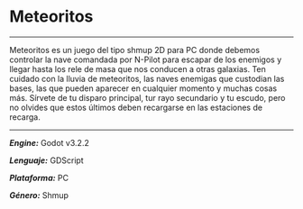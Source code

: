 # Meteoritos

***
Meteoritos es un juego del tipo shmup 2D para PC donde debemos controlar
la nave comandada por N-Pilot para escapar de los enemigos y llegar 
hasta los rele de masa que nos conducen a otras galaxias. Ten cuidado
con la lluvia de meteoritos, las naves enemigas que custodian las bases, 
las que pueden aparecer en cualquier momento y muchas cosas más. Sírvete
de tu disparo principal, tur rayo secundario y tu escudo, pero no olvides
que estos últimos deben recargarse en las estaciones de recarga.
***
***Engine:*** Godot v3.2.2

***Lenguaje:*** GDScript

***Plataforma:*** PC

***Género:*** Shmup
